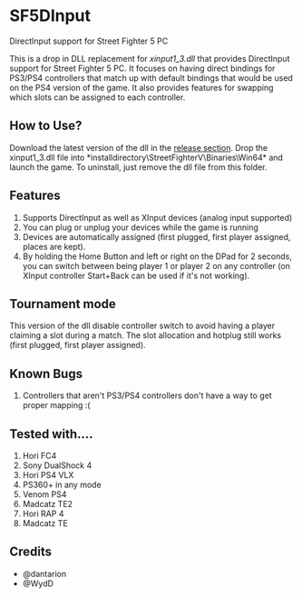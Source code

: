 # SF5DInput
DirectInput support for Street Fighter 5 PC

This is a drop in DLL replacement for *xinput1_3.dll* that provides DirectInput support for Street Fighter 5 PC. It focuses on having direct bindings for PS3/PS4 controllers that match up with default bindings that would be used on the PS4 version of the game. It also provides features for swapping which slots can be assigned to each controller.

## How to Use?

Download the latest version of the dll in the [release section](https://github.com/dantarion/SF5DInput/releases).
Drop the xinput1_3.dll file into *installdirectory\StreetFighterV\Binaries\Win64\* and launch the game. To uninstall, just remove the dll file from this folder.

## Features

1. Supports DirectInput as well as XInput devices (analog input supported)
2. You can plug or unplug your devices while the game is running
3. Devices are automatically assigned (first plugged, first player assigned, places are kept).
4. By holding the Home Button and left or right on the DPad for 2 seconds, you can switch between being player 1 or player 2 on any controller (on XInput controller Start+Back can be used if it's not working).

## Tournament mode

This version of the dll disable controller switch to avoid having a player claiming a slot during a match. The slot allocation and hotplug still works (first plugged, first player assigned).

## Known Bugs

1. Controllers that aren't PS3/PS4 controllers don't have a way to get proper mapping :(

## Tested with....

1. Hori FC4
2. Sony DualShock 4
3. Hori PS4 VLX
4. PS360+ in any mode
5. Venom PS4
6. Madcatz TE2
7. Hori RAP 4
8. Madcatz TE

## Credits

* @dantarion
* @WydD